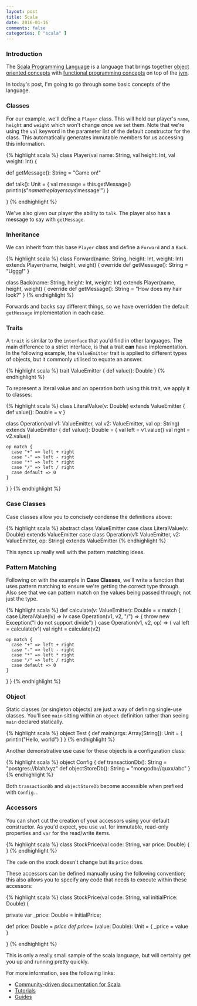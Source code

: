 ```yaml
---
layout: post
title: Scala
date: 2016-01-16
comments: false
categories: [ "scala" ]
---
```


### Introduction

The [Scala Programming Language](http://www.scala-lang.org/) is a language that brings together [object oriented concepts](https://en.wikipedia.org/wiki/Object-oriented_programming) with [functional programming concepts](https://en.wikipedia.org/wiki/Functional_programming) on top of the [jvm](https://en.wikipedia.org/wiki/Java_virtual_machine).

In today's post, I'm going to go through some basic concepts of the language.

### Classes

For our example, we'll define a `Player` class. This will hold our player's `name`, `height` and `weight` which won't change once we set them. Note that we're using the `val` keyword in the parameter list of the default constructor for the class. This automatically generates immutable members for us accessing this information.

{% highlight scala %}
class Player(val name: String, val height: Int, val weight: Int) {

  def getMessage(): String = "Game on!"

  def talk(): Unit = {
    val message = this.getMessage()
    println(s"$name the player says '$message'")
  }

}
{% endhighlight %}

We've also given our player the ability to `talk`. The player also has a message to say with `getMessage`.

### Inheritance

We can inherit from this base `Player` class and define a `Forward` and a `Back`.

{% highlight scala %}
class Forward(name: String, height: Int, weight: Int) extends Player(name, height, weight) {
  override def getMessage(): String = "Uggg!"
}

class Back(name: String, height: Int, weight: Int) extends Player(name, height, weight) {
  override def getMessage(): String = "How does my hair look?"
}
{% endhighlight %}

Forwards and backs say different things, so we have overridden the default `getMessage` implementation in each case.

### Traits

A `trait` is similar to the `interface` that you'd find in other languages. The main difference to a strict interface, is that a trait **can** have implementation. In the following example, the `ValueEmitter` trait is applied to different types of objects, but it commonly utilised to equate an answer.

{% highlight scala %}
trait ValueEmitter {
  def value(): Double
}
{% endhighlight %}

To represent a literal value and an operation both using this trait, we apply it to classes:

{% highlight scala %}
class LiteralValue(v: Double) extends ValueEmitter {
  def value(): Double = v
}

class Operation(val v1: ValueEmitter, val v2: ValueEmitter, val op: String) extends ValueEmitter {
  def value(): Double = {
    val left = v1.value()
    val right = v2.value()

    op match {
      case "+" => left + right
      case "-" => left - right
      case "*" => left * right
      case "/" => left / right
      case default => 0
    }
  }
}
{% endhighlight %}

### Case Classes

Case classes allow you to concisely condense the definitions above:

{% highlight scala %}
abstract class ValueEmitter
case class LiteralValue(v: Double) extends ValueEmitter
case class Operation(v1: ValueEmitter, v2: ValueEmitter, op: String) extends ValueEmitter
{% endhighlight %}

This syncs up really well with the pattern matching ideas.

### Pattern Matching

Following on with the example in **Case Classes**, we'll write a function that uses pattern matching to ensure we're getting the correct type through. Also see that we can pattern match on the values being passed through; not just the type.

{% highlight scala %}
def calculate(v: ValueEmitter): Double = v match {
  case LiteralValue(lv) => lv
  case Operation(v1, v2, "/") => {
    throw new Exception("I do not support divide")
  }
  case Operation(v1, v2, op) => {
    val left = calculate(v1)
    val right = calculate(v2)

    op match {
      case "+" => left + right
      case "-" => left - right
      case "*" => left * right
      case "/" => left / right
      case default => 0
    }

  }
}
{% endhighlight %}

### Object

Static classes (or singleton objects) are just a way of defining single-use classes. You'll see `main` sitting within an `object` definition rather than seeing `main` declared statically.

{% highlight scala %}
object Test {
  def main(args: Array[String]): Unit = {
    println("Hello, world")
  }
}
{% endhighlight %}

Another demonstrative use case for these objects is a configuration class:

{% highlight scala %}
object Config {
  def transactionDb(): String = "postgres://blah/xyz"
  def objectStoreDb(): String = "mongodb://quxx/abc"
}
{% endhighlight %}

Both `transactionDb` and `objectStoreDb` become accessible when prefixed with `Config.`.

### Accessors

You can short cut the creation of your accessors using your default constructor. As you'd expect, you use `val` for immutable, read-only properties and `var` for the read/write items.

{% highlight scala %}
class StockPrice(val code: String, var price: Double) {
}
{% endhighlight %}

The `code` on the stock doesn't change but its `price` does.

These accessors can be defined manually using the following convention; this also allows you to specify any code that needs to execute within these accessors:

{% highlight scala %}
class StockPrice(val code: String, val initialPrice: Double) {

  private var _price: Double = initialPrice;

  def price: Double = _price
  def price_= (value: Double): Unit = {
    _price = value
  }

}
{% endhighlight %}

This is only a really small sample of the scala language, but will certainly get you up and running pretty quickly.

For more information, see the following links:

* [Community-driven documentation for Scala](http://docs.scala-lang.org/)
* [Tutorials](http://docs.scala-lang.org/tutorials/)
* [Guides](http://docs.scala-lang.org/overviews/)
